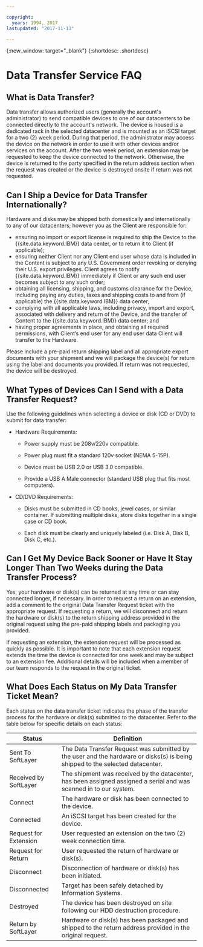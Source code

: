 ```yaml
---

copyright:
  years: 1994, 2017
lastupdated: "2017-11-13"

---
```

{:new_window: target="_blank"}
{:shortdesc: .shortdesc}

# Data Transfer Service FAQ

## What is Data Transfer?

Data transfer allows authorized users (generally the account's administrator) to send compatible devices to one of our datacenters to be connected directly to the account's network. The device is housed is a dedicated rack in the selected datacenter and is mounted as an iSCSI target for a two (2) week period. During that period, the administrator may access the device on the network in order to use it with other devices and/or services on the account. After the two week period, an extension may be requested to keep the device connected to the network. Otherwise, the device is returned to the party specified in the return address section when the request was created or the device is destroyed onsite if return was not requested.


## Can I Ship a Device for Data Transfer Internationally?

Hardware and disks may be shipped both domestically and internationally to any of our datacenters; however you as the Client are responsible for:

- ensuring no import or export license is required to ship the Device to the {{site.data.keyword.IBM}} data center, or to return it to Client (if applicable);
- ensuring neither Client nor any Client end user whose data is included in the Content is subject to any U.S. Government order revoking or denying their U.S. export privileges. Client agrees to notify {{site.data.keyword.IBM}} immediately if Client or any such end user becomes subject to any such order;
- obtaining all licensing, shipping, and customs clearance for the Device, including paying any duties, taxes and shipping costs to and from (if applicable) the {{site.data.keyword.IBM}} data center;
- complying with all applicable laws, including privacy, import and export, associated with delivery and return of the Device, and the transfer of Content to the {{site.data.keyword.IBM}} data center; and
- having proper agreements in place, and obtaining all required permissions, with Client’s end user for any end user data Client will transfer to the Hardware.

Please include a pre-paid return shipping label and all appropriate export documents with your shipment and we will package the device(s) for return using the label and documents you provided. If return was not requested, the device will be destroyed.


## What Types of Devices Can I Send with a Data Transfer Request?
Use the following guidelines when selecting a device or disk (CD or DVD) to submit for data transfer:

- Hardware Requirements:
   - Power supply must be 208v/220v compatible.

   - Power plug must fit a standard 120v socket (NEMA 5-15P).

   - Device must be USB 2.0 or USB 3.0 compatible.

   - Provide a USB A Male connector (standard USB plug that fits most computers).
 
- CD/DVD Requirements:

   - Disks must be submitted in CD books, jewel cases, or similar container. If submitting multiple disks, store disks together in a single case or CD book.

   - Each disk must be clearly and uniquely labeled (i.e. Disk A, Disk B, Disk C, etc.).
   
## Can I Get My Device Back Sooner or Have It Stay Longer Than Two Weeks during the Data Transfer Process? 

Yes, your hardware or disk(s) can be returned at any time or can stay connected longer, if necessary. In order to request a return on an extension, add a comment to the original Data Transfer Request ticket with the appropriate request. If requesting a return, we will disconnect and return the hardware or disk(s) to the return shipping address provided in the original request using the pre-paid shipping labels and packaging you provided. 

If requesting an extension, the extension request will be processed as quickly as possible. It is important to note that each extension request extends the time the device is connected for one week and may be subject to an extension fee. Additional details will be included when a member of our team responds to the request in the original ticket.
   
## What Does Each Status on My Data Transfer Ticket Mean?

Each status on the data transfer ticket indicates the phase of the transfer process for the hardware or disk(s) submitted to the datacenter. Refer to the table below for specific details on each status:

|Status 	| Definition |
|---------| -----------|
|Sent To SoftLayer 	|The Data Transfer Request was submitted by the user and the hardware or disks(s) is being shipped to the selected datacenter.|
|Received by SoftLayer |	The shipment was received by the datacenter, has been assigned assigned a serial and was scanned in to our system.|
|Connect |	The hardware or disk has been connected to the device.|
|Connected |	An iSCSI target has been created for the device.|
|Request for Extension |	User requested an extension on the two (2) week connection time.|
|Request for Return | User requested the return of hardware or disk(s).|
|Disconnect |	Disconnection of hardware or disk(s) has been initiated.|
|Disconnected |	Target has been safely detached by Information Systems.|
|Destroyed | The device has been destroyed on site following our HDD destruction procedure.|
|Return by SoftLayer |	Hardware or disk(s) has been packaged and shipped to the return address provided in the original request.|
